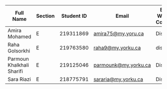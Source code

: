 | Full Name                | Section | Student ID | Email                | Best Way to Contact | Discord Username |
|------------------------- |---------|------------|----------------------|---------------------|------------------|
| Amira Mohamed            |   E     | 219311869  | amira75@my.yoru.ca   |    Discord          |    mrmr0132      |
| Raha Golsorkhi           |   E     | 219763580  | raha9@my.yorku.ca    |    discord          |    raha9315      |
| Parmoun Khalkhali Sharifi|   E     | 219125046  | parmounk@my.yorku.ca |    Discord          |    Parmoun#8066  |
| Sara Riazi               |   E     | 218775791  | sararia@my.yorku.ca  |    Discord          |    sahrah#0584   |